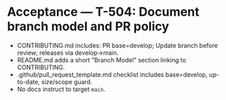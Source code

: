 # Acceptance — T-504: Document branch model and PR policy

- CONTRIBUTING.md includes: PR base=develop; Update branch before review; releases via develop→main.
- README.md adds a short "Branch Model" section linking to CONTRIBUTING.
- .github/pull_request_template.md checklist includes base=develop, up-to-date, size/scope guard.
- No docs instruct to target `main`.

